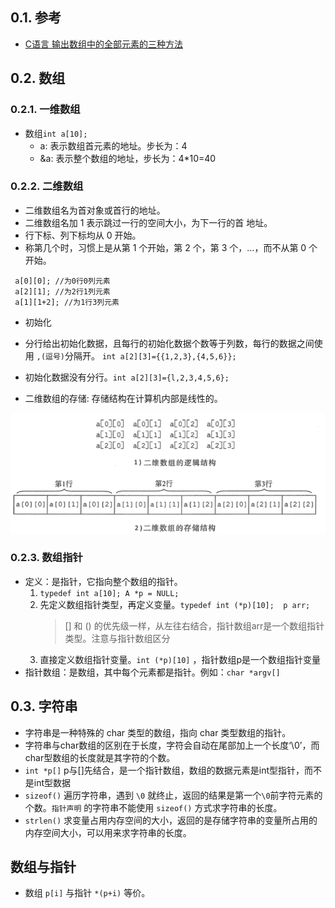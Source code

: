 <!--
 * @Author: JohnJeep
 * @Date: 2020-01-16 11:20:34
 * @LastEditTime: 2020-07-28 11:39:06
 * @LastEditors: Please set LastEditors
 * @Description: In User Settings Edit
 * @FilePath: /24-指针、数组、字符串综合.md
--> 

## 0.1. 参考
- [C语言 输出数组中的全部元素的三种方法](https://blog.csdn.net/qq_26974599/article/details/81296970)

## 0.2. 数组
### 0.2.1. 一维数组
- 数组`int a[10];`
  - a: 表示数组首元素的地址。步长为：4
  - &a: 表示整个数组的地址，步长为：4*10=40


### 0.2.2. 二维数组
- 二维数组名为首对象或首行的地址。 
- 二维数组名加 1 表示跳过一行的空间大小，为下一行的首 地址。
- 行下标、列下标均从 0 开始。
- 称第几个时，习惯上是从第 1 个开始，第 2 个，第 3 个，…，而不从第 0 个开始。
 ```
  a[0][0]; //为0行0列元素
  a[2][1]; //为2行1列元素
  a[1][1+2]; //为1行3列元素
 ``` 
 - 初始化
  - 分行给出初始化数据，且每行的初始化数据个数等于列数，每行的数据之间使用 `,(逗号)`分隔开。 `int a[2][3]={{1,2,3},{4,5,6}};` 
  - 初始化数据没有分行。`int a[2][3]={l,2,3,4,5,6};`

- 二维数组的存储: 存储结构在计算机内部是线性的。
<img src="./figure/二维数组存储.png">


### 0.2.3. 数组指针
- 定义：是指针，它指向整个数组的指针。
  1. `typedef int a[10]; A *p = NULL;` 
  2. 先定义数组指针类型，再定义变量。`typedef int (*p)[10];  p arr;`
      > [] 和 () 的优先级一样，从左往右结合，指针数组arr是一个数组指针类型。注意与指针数组区分
  3. 直接定义数组指针变量。`int (*p)[10]`  ，指针数组p是一个数组指针变量
- 指针数组：是数组，其中每个元素都是指针。例如：`char *argv[]`


## 0.3. 字符串
- 字符串是一种特殊的 char 类型的数组，指向 char 类型数组的指针。
- 字符串与char数组的区别在于长度，字符会自动在尾部加上一个长度‘\0’，而char型数组的长度就是其字符的个数。
- `int *p[]` p与[]先结合，是一个指针数组，数组的数据元素是int型指针，而不是int型数据
- `sizeof()` 遍历字符串，遇到 `\0` 就终止，返回的结果是第一个`\0`前字符元素的个数。`指针声明` 的字符串不能使用 `sizeof()` 方式求字符串的长度。
- `strlen()` 求变量占用内存空间的大小，返回的是存储字符串的变量所占用的内存空间大小，可以用来求字符串的长度。


## 数组与指针
- 数组 `p[i]` 与指针 `*(p+i)` 等价。